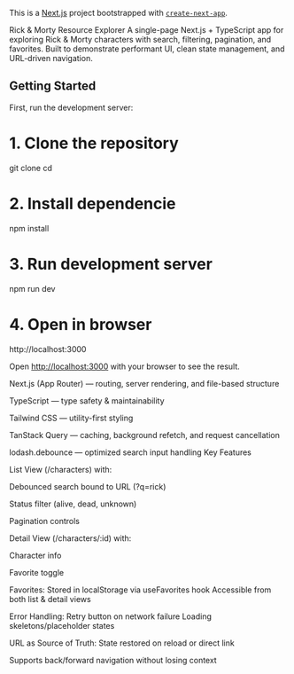 This is a [Next.js](https://nextjs.org) project bootstrapped with [`create-next-app`](https://nextjs.org/docs/app/api-reference/cli/create-next-app).


Rick & Morty Resource Explorer
A single-page Next.js + TypeScript app for exploring Rick & Morty characters with search, filtering, pagination, and favorites.
Built to demonstrate performant UI, clean state management, and URL-driven navigation.

## Getting Started

First, run the development server:

# 1. Clone the repository
git clone <your-repo-url>
cd <resource-explorer>

# 2. Install dependencie
npm install

# 3. Run development server
npm run dev

# 4. Open in browser
http://localhost:3000


Open [http://localhost:3000](http://localhost:3000) with your browser to see the result.


Next.js (App Router) — routing, server rendering, and file-based structure

TypeScript — type safety & maintainability

Tailwind CSS — utility-first styling

TanStack Query — caching, background refetch, and request cancellation

lodash.debounce — optimized search input handling     Key Features

List View (/characters) with:

Debounced search bound to URL (?q=rick)

Status filter (alive, dead, unknown)

Pagination controls

Detail View (/characters/:id) with:

Character info

Favorite toggle

Favorites: Stored in localStorage via useFavorites hook Accessible from both list & detail views

Error Handling: Retry button on network failure Loading skeletons/placeholder states

URL as Source of Truth: State restored on reload or direct link

Supports back/forward navigation without losing context



